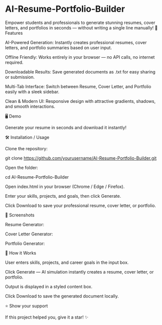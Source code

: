 # AI-Resume-Portfolio-Builder
Empower students and professionals to generate stunning resumes, cover letters, and portfolios in seconds — without writing a single line manually!
🌟 Features

AI-Powered Generation: Instantly creates professional resumes, cover letters, and portfolio summaries based on user input.

Offline Friendly: Works entirely in your browser — no API calls, no internet required.

Downloadable Results: Save generated documents as .txt for easy sharing or submission.

Multi-Tab Interface: Switch between Resume, Cover Letter, and Portfolio easily with a sleek sidebar.

Clean & Modern UI: Responsive design with attractive gradients, shadows, and smooth interactions.

🖥️ Demo


Generate your resume in seconds and download it instantly!

🛠️ Installation / Usage

Clone the repository:

git clone https://github.com/yourusername/AI-Resume-Portfolio-Builder.git


Open the folder:

cd AI-Resume-Portfolio-Builder


Open index.html in your browser (Chrome / Edge / Firefox).

Enter your skills, projects, and goals, then click Generate.

Click Download to save your professional resume, cover letter, or portfolio.

🎨 Screenshots

Resume Generator:

Cover Letter Generator:

Portfolio Generator:

🚀 How it Works

User enters skills, projects, and career goals in the input box.

Click Generate — AI simulation instantly creates a resume, cover letter, or portfolio.

Output is displayed in a styled content box.

Click Download to save the generated document locally.

⭐ Show your support

If this project helped you, give it a star! ✨
